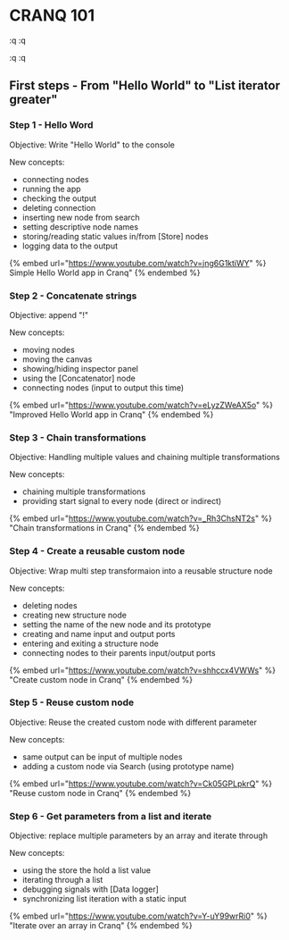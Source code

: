 # CRANQ 101

:q :q

:q :q

## First steps - From "Hello World" to "List iterator greater"

### Step 1 - Hello Word

Objective: Write "Hello World" to the console

New concepts:

* connecting nodes
* running the app
* checking the output
* deleting connection
* inserting new node from search
* setting descriptive node names
* storing/reading static values in/from \[Store] nodes
* logging data to the output

{% embed url="https://www.youtube.com/watch?v=jng6G1ktiWY" %}
Simple Hello World app in Cranq"
{% endembed %}

### Step 2 - Concatenate strings

Objective: append "!"

New concepts:

* moving nodes
* moving the canvas
* showing/hiding inspector panel
* using the \[Concatenator] node
* connecting nodes (input to output this time)

{% embed url="https://www.youtube.com/watch?v=eLyzZWeAX5o" %}
"Improved Hello World app in Cranq"
{% endembed %}

### Step 3 - Chain transformations

Objective: Handling multiple values and chaining multiple transformations

New concepts:

* chaining multiple transformations
* providing start signal to every node (direct or indirect)

{% embed url="https://www.youtube.com/watch?v=_Rh3ChsNT2s" %}
"Chain transformations in Cranq"
{% endembed %}

### Step 4 - Create a reusable custom node

Objective: Wrap multi step transformaion into a reusable structure node

New concepts:

* deleting nodes
* creating new structure node
* setting the name of the new node and its prototype
* creating and name input and output ports
* entering and exiting a structure node
* connecting nodes to their parents input/output ports

{% embed url="https://www.youtube.com/watch?v=shhccx4VWWs" %}
"Create custom node in Cranq"
{% endembed %}



### Step 5 - Reuse custom node

Objective: Reuse the created custom node with different parameter

New concepts:

* same output can be input of multiple nodes
* adding a custom node via Search (using prototype name)

{% embed url="https://www.youtube.com/watch?v=Ck05GPLpkrQ" %}
"Reuse custom node in Cranq"
{% endembed %}

### Step 6 - Get parameters from a list and iterate

Objective: replace multiple parameters by an array and iterate through

New concepts:

* using the store the hold a list value
* iterating through a list
* debugging signals with \[Data logger]
* synchronizing list iteration with a static input

{% embed url="https://www.youtube.com/watch?v=Y-uY99wrRi0" %}
"Iterate over an array in Cranq"
{% endembed %}
